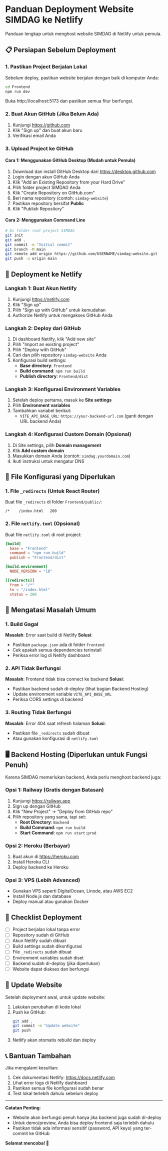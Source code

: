 # Panduan Deployment Website SIMDAG ke Netlify

Panduan lengkap untuk menghost website SIMDAG di Netlify untuk pemula.

## 📋 Persiapan Sebelum Deployment

### 1. Pastikan Project Berjalan Lokal
Sebelum deploy, pastikan website berjalan dengan baik di komputer Anda:
```bash
cd Frontend
npm run dev
```
Buka http://localhost:5173 dan pastikan semua fitur berfungsi.

### 2. Buat Akun GitHub (Jika Belum Ada)
1. Kunjungi https://github.com
2. Klik "Sign up" dan buat akun baru
3. Verifikasi email Anda

### 3. Upload Project ke GitHub

#### Cara 1: Menggunakan GitHub Desktop (Mudah untuk Pemula)
1. Download dan install GitHub Desktop dari https://desktop.github.com
2. Login dengan akun GitHub Anda
3. Klik "Add an Existing Repository from your Hard Drive"
4. Pilih folder project SIMDAG Anda
5. Klik "Create Repository on GitHub.com"
6. Beri nama repository (contoh: `simdag-website`)
7. Pastikan repository bersifat **Public**
8. Klik "Publish Repository"

#### Cara 2: Menggunakan Command Line
```bash
# Di folder root project SIMDAG
git init
git add .
git commit -m "Initial commit"
git branch -M main
git remote add origin https://github.com/USERNAME/simdag-website.git
git push -u origin main
```

## 🚀 Deployment ke Netlify

### Langkah 1: Buat Akun Netlify
1. Kunjungi https://netlify.com
2. Klik "Sign up" 
3. Pilih "Sign up with GitHub" untuk kemudahan
4. Authorize Netlify untuk mengakses GitHub Anda

### Langkah 2: Deploy dari GitHub
1. Di dashboard Netlify, klik "Add new site"
2. Pilih "Import an existing project"
3. Pilih "Deploy with GitHub"
4. Cari dan pilih repository `simdag-website` Anda
5. Konfigurasi build settings:
   - **Base directory**: `Frontend`
   - **Build command**: `npm run build`
   - **Publish directory**: `Frontend/dist`

### Langkah 3: Konfigurasi Environment Variables
1. Setelah deploy pertama, masuk ke **Site settings**
2. Pilih **Environment variables**
3. Tambahkan variabel berikut:
   - `VITE_API_BASE_URL`: `https://your-backend-url.com` (ganti dengan URL backend Anda)

### Langkah 4: Konfigurasi Custom Domain (Opsional)
1. Di Site settings, pilih **Domain management**
2. Klik **Add custom domain**
3. Masukkan domain Anda (contoh: `simdag.yourdomain.com`)
4. Ikuti instruksi untuk mengatur DNS

## 📁 File Konfigurasi yang Diperlukan

### 1. File `_redirects` (Untuk React Router)
Buat file `_redirects` di folder `Frontend/public/`:
```
/*    /index.html   200
```

### 2. File `netlify.toml` (Opsional)
Buat file `netlify.toml` di root project:
```toml
[build]
  base = "Frontend"
  command = "npm run build"
  publish = "Frontend/dist"

[build.environment]
  NODE_VERSION = "18"

[[redirects]]
  from = "/*"
  to = "/index.html"
  status = 200
```

## 🔧 Mengatasi Masalah Umum

### 1. Build Gagal
**Masalah**: Error saat build di Netlify
**Solusi**:
- Pastikan `package.json` ada di folder `Frontend`
- Cek apakah semua dependencies terinstall
- Periksa error log di Netlify dashboard

### 2. API Tidak Berfungsi
**Masalah**: Frontend tidak bisa connect ke backend
**Solusi**:
- Pastikan backend sudah di-deploy (lihat bagian Backend Hosting)
- Update environment variable `VITE_API_BASE_URL`
- Periksa CORS settings di backend

### 3. Routing Tidak Berfungsi
**Masalah**: Error 404 saat refresh halaman
**Solusi**:
- Pastikan file `_redirects` sudah dibuat
- Atau gunakan konfigurasi di `netlify.toml`

## 🖥️ Backend Hosting (Diperlukan untuk Fungsi Penuh)

Karena SIMDAG memerlukan backend, Anda perlu menghost backend juga:

### Opsi 1: Railway (Gratis dengan Batasan)
1. Kunjungi https://railway.app
2. Sign up dengan GitHub
3. Klik "New Project" → "Deploy from GitHub repo"
4. Pilih repository yang sama, tapi set:
   - **Root Directory**: `Backend`
   - **Build Command**: `npm run build`
   - **Start Command**: `npm run start:prod`

### Opsi 2: Heroku (Berbayar)
1. Buat akun di https://heroku.com
2. Install Heroku CLI
3. Deploy backend ke Heroku

### Opsi 3: VPS (Lebih Advanced)
- Gunakan VPS seperti DigitalOcean, Linode, atau AWS EC2
- Install Node.js dan database
- Deploy manual atau gunakan Docker

## 📝 Checklist Deployment

- [ ] Project berjalan lokal tanpa error
- [ ] Repository sudah di GitHub
- [ ] Akun Netlify sudah dibuat
- [ ] Build settings sudah dikonfigurasi
- [ ] File `_redirects` sudah dibuat
- [ ] Environment variables sudah diset
- [ ] Backend sudah di-deploy (jika diperlukan)
- [ ] Website dapat diakses dan berfungsi

## 🔄 Update Website

Setelah deployment awal, untuk update website:
1. Lakukan perubahan di kode lokal
2. Push ke GitHub:
   ```bash
   git add .
   git commit -m "Update website"
   git push
   ```
3. Netlify akan otomatis rebuild dan deploy

## 📞 Bantuan Tambahan

Jika mengalami kesulitan:
1. Cek dokumentasi Netlify: https://docs.netlify.com
2. Lihat error logs di Netlify dashboard
3. Pastikan semua file konfigurasi sudah benar
4. Test lokal terlebih dahulu sebelum deploy

---

**Catatan Penting**: 
- Website akan berfungsi penuh hanya jika backend juga sudah di-deploy
- Untuk demo/preview, Anda bisa deploy frontend saja terlebih dahulu
- Pastikan tidak ada informasi sensitif (password, API keys) yang ter-commit ke GitHub

**Selamat mencoba! 🎉**